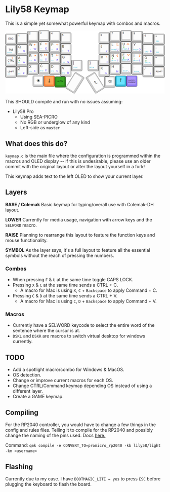 # Lily58 Keymap

This is a simple yet somewhat powerful keymap with combos and macros.

<img title="Layout" alt="Layout" src="/res/layout.png">

This SHOULD compile and run with no issues assuming:

* Lily58 Pro
  * Using SEA-PICRO
  * No RGB or underglow of any kind
  * Left-side as `master`

## What does this do?

`keymap.c` is the main file where the configuration is programmed within the macros and OLED display -- if this is undesirable, please use an older commit with the original layout or alter the layout yourself in a fork!

This keymap adds text to the left OLED to show your current layer.

## Layers

**BASE / Colemak**
Basic keymap for typing/overall use with Colemak-DH layout.

**LOWER**
Currently for media usage, navigation with arrow keys and the `SELWORD` macro.

**RAISE**
Planning to rearrange this layout to feature the function keys and mouse functionality.

**SYMBOL**
As the layer says, it's a full layout to feature all the essential symbols without the reach of pressing the numbers.

### Combos

- When pressing `F` & `U` at the same time toggle CAPS LOCK.
- Pressing `X` & `C` at the same time sends a CTRL + C.
  - A macro for Mac is using `X`, `C` + `Backspace` to apply Command + C.
- Pressing `C` & `D` at the same time sends a CTRL + V.
  - A macro for Mac is using `C`, `D` + `Backspace` to apply Command + V.

### Macros

- Currently have a SELWORD keycode to select the entire word of the sentence where the cursor is at.
- `DSKL` and `DSKR` are macros to switch virtual desktop for windows currently.

## TODO

- Add a spotlight macro/combo for Windows & MacOS.
- OS detection.
- Change or improve current macros for each OS.
- Change CTRL/Command keymap depending OS instead of using a different layer.
- Create a GAME keymap.

## Compiling

For the RP2040 controller, you would have to change a few things in the config and rules files. Telling it to compile for the RP2040 and possibly change the naming of the pins used. Docs [here.](https://docs.qmk.fm/#/feature_converters?id=converters)

Command: `qmk compile -e CONVERT_TO=promicro_rp2040 -kb lily58/light -km <username>`

## Flashing

Currently due to my case. I have `BOOTMAGIC_LITE = yes` to press `ESC` before plugging the keyboard to flash the board.
